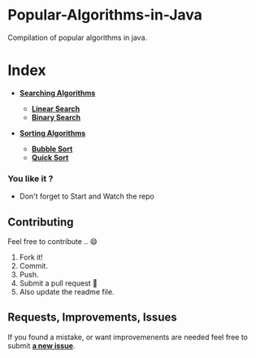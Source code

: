 # Popular-Algorithms-in-Java
Compilation of popular algorithms in java.

# Index
  - [**Searching Algorithms**](https://github.com/srsandy/DSA-in-JAVA/tree/master/Chapter-02)
    - [**Linear Search**](https://github.com/srsandy/DSA-in-JAVA/blob/master/Chapter-02/lowArrayApp.java)
    - [**Binary Search**](https://github.com/srsandy/DSA-in-JAVA/blob/master/Chapter-02/highArrayApp.java)
    
  - [**Sorting Algorithms**](https://github.com/srsandy/DSA-in-JAVA/tree/master/Chapter-02)
    - [**Bubble Sort**](https://github.com/srsandy/DSA-in-JAVA/blob/master/Chapter-02/lowArrayApp.java)
    - [**Quick Sort**](https://github.com/srsandy/DSA-in-JAVA/blob/master/Chapter-02/highArrayApp.java)

### You like it ?
- Don't forget to Start and Watch the repo 

## Contributing
Feel free to contribute .. :smile:

1. Fork it!
2. Commit.
3. Push.
4. Submit a pull request :slightly_smiling_face:
5. Also update the readme file.

## Requests, Improvements, Issues

If you found a mistake, or want improvemenents are needed feel free to submit [**a new issue**](https://github.com/srsandy/DSA-in-JAVA/issues).


